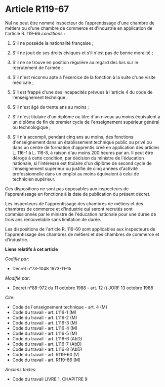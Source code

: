 # Article R119-67

Nul ne peut être nommé inspecteur de l'apprentissage d'une chambre de métiers ou d'une chambre de commerce et d'industrie en
application de l'article R. 119-66 *conditions* :

1. S'il ne possède la nationalité française ;

2. S'il ne jouit de ses droits civiques et s'il n'est pas de bonne moralité ;

3. S'il ne se trouve en position régulière au regard des lois sur le recrutement de l'armée ;

4. S'il n'est reconnu apte à l'exercice de la fonction à la suite d'une visite médicale ;

5. S'il est frappé d'une des incapacités prévues à l'article 4 du code de l'enseignement technique ;

6. S'il n'est âgé de trente ans au moins ;

7. S'il n'est titulaire d'un diplôme ou titre d'un niveau au moins équivalent à un diplôme de fin de premier cycle de
l'enseignement supérieur général ou technologique ;

8. S'il n'a accompli, pendant cinq ans au moins, des fonctions d'enseignement dans un établissement technique public ou privé
ou dans un centre de formation d'apprentis créé en application des articles L. 116-1 à L. 116-8, à raison d'au moins 200
heures par an. Il peut être dérogé à cette condition, par décision du ministre de l'éducation nationale, si l'intéressé est
titulaire d'un diplôme de second cycle de l'enseignement supérieur ou justifie de cinq années d'activité professionnelle dans
un emploi au moins équivalent à celui de technicien supérieur.

Ces dispositions ne sont pas opposables aux inspecteurs de l'apprentissage en fonctions à la date de publication du présent
décret.

Les inspecteurs de l'apprentissage des chambres de métiers et des chambres de commerce et d'industrie qui seront recrutés
sont commissionnés par le ministre de l'éducation nationale pour une durée de trois ans renouvelable sans limitation de
durée.

Les dispositions de l'article R. 119-60 sont applicables aux inspecteurs de l'apprentissage des chambres de métiers et des
chambres de commerce et d'industrie.

**Liens relatifs à cet article**

_Codifié par_:

  - Décret n°73-1048 1973-11-15

_Modifié par_:

  - Décret n°88-972 du 11 octobre 1988 - art. 12 () JORF 13 octobre 1988

_Cite_:

  - Code de l'enseignement technique - art. 4 (M)
  - Code du travail - art. L116-1 (M)
  - Code du travail - art. L116-2 (M)
  - Code du travail - art. L116-3 (M)
  - Code du travail - art. L116-4 (M)
  - Code du travail - art. L116-5 (M)
  - Code du travail - art. L116-6 (AbD)
  - Code du travail - art. L116-7 (AbD)
  - Code du travail - art. L116-8 (AbD)
  - Code du travail - art. R119-60 (V)
  - Code du travail - art. R119-66 (M)

_Anciens textes_:

  - Code du travail LIVRE 1, CHAPITRE 9
